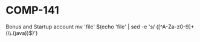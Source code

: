 # COMP-141
Bonus and Startup account 
mv 'file' $(echo 'file' | sed -e 's/ ([^A-Za-z0-9]+(\\.(java))$)')

